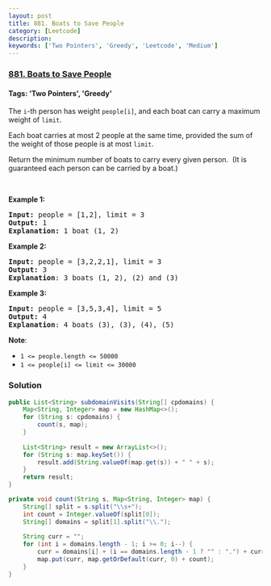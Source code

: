 ```yaml
---
layout: post
title: 881. Boats to Save People
category: [Leetcode]
description: 
keywords: ['Two Pointers', 'Greedy', 'Leetcode', 'Medium']
---
```

### [881. Boats to Save People](https://leetcode.com/problems/boats-to-save-people)

#### Tags: 'Two Pointers', 'Greedy'

<div class="content__u3I1 question-content__JfgR"><div><p>The <code>i</code>-th person has weight <code>people[i]</code>, and each boat can carry a maximum weight of <code>limit</code>.</p>
<p>Each boat carries at most 2 people at the same time, provided the sum of the weight of those people is at most <code>limit</code>.</p>
<p>Return the minimum number of boats to carry every given person.  (It is guaranteed each person can be carried by a boat.)</p>
<p> </p>
<div>
<p><strong>Example 1:</strong></p>
<pre><strong>Input: </strong>people = <span id="example-input-1-1">[1,2]</span>, limit = <span id="example-input-1-2">3</span>
<strong>Output: </strong><span id="example-output-1">1</span>
<strong>Explanation: </strong>1 boat (1, 2)
</pre>
<div>
<p><strong>Example 2:</strong></p>
<pre><strong>Input: </strong>people = <span id="example-input-2-1">[3,2,2,1]</span>, limit = <span id="example-input-2-2">3</span>
<strong>Output: </strong><span id="example-output-2">3</span>
<strong>Explanation</strong>: 3 boats (1, 2), (2) and (3)
</pre>
<div>
<p><strong>Example 3:</strong></p>
<pre><strong>Input: </strong>people = <span id="example-input-3-1">[3,5,3,4]</span>, limit = <span id="example-input-3-2">5</span>
<strong>Output: </strong><span id="example-output-3">4</span>
<strong>Explanation</strong>: 4 boats (3), (3), (4), (5)</pre>
<p><strong>Note</strong>:</p>
<ul>
<li><code>1 &lt;= people.length &lt;= 50000</code></li>
<li><code>1 &lt;= people[i] &lt;= limit &lt;= 30000</code></li>
</ul>
</div>
</div>
</div>
</div></div>

### Solution


```java
public List<String> subdomainVisits(String[] cpdomains) {
    Map<String, Integer> map = new HashMap<>();
    for (String s: cpdomains) {
        count(s, map);
    }
    
    List<String> result = new ArrayList<>();
    for (String s: map.keySet()) {
        result.add(String.valueOf(map.get(s)) + " " + s);
    }
    return result;
}

private void count(String s, Map<String, Integer> map) {
    String[] split = s.split("\\s+");
    int count = Integer.valueOf(split[0]);
    String[] domains = split[1].split("\\.");
    
    String curr = "";
    for (int i = domains.length - 1; i >= 0; i--) {
        curr = domains[i] + (i == domains.length - 1 ? "" : ".") + curr;
        map.put(curr, map.getOrDefault(curr, 0) + count);
    }
}
```